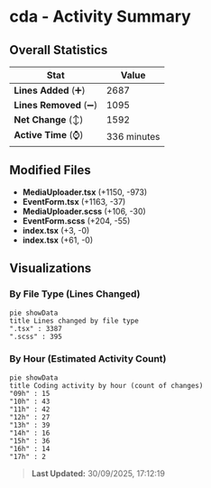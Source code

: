 # cda - Activity Summary 

## Overall Statistics

| Stat                   | Value                                                             |
| ---------------------- | ----------------------------------------------------------------- |
| **Lines Added** (➕)   | 2687                                          |
| **Lines Removed** (➖) | 1095                                        |
| **Net Change** (↕)    | 1592                |
| **Active Time** (⌚)   | 336 minutes |


## Modified Files
- **MediaUploader.tsx** (+1150, -973)
- **EventForm.tsx** (+1163, -37)
- **MediaUploader.scss** (+106, -30)
- **EventForm.scss** (+204, -55)
- **index.tsx** (+3, -0)
- **index.tsx** (+61, -0)

## Visualizations

### By File Type (Lines Changed)

```mermaid
pie showData
title Lines changed by file type
".tsx" : 3387
".scss" : 395
```

### By Hour (Estimated Activity Count)

```mermaid
pie showData
title Coding activity by hour (count of changes)
"09h" : 15
"10h" : 43
"11h" : 42
"12h" : 27
"13h" : 39
"14h" : 16
"15h" : 36
"16h" : 14
"17h" : 2
```


> **Last Updated:** 30/09/2025, 17:12:19
